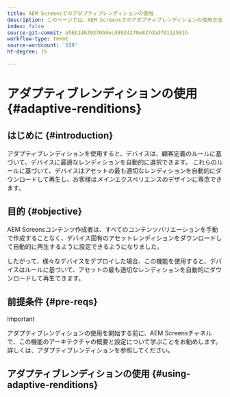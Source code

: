 ```yaml
---
title: AEM Screensでのアダプティブレンディションの使用
description: このページでは、AEM Screensでのアダプティブレンディションの使用方法について説明します。
index: false
source-git-commit: e56b14639370b9ecd8924270e827dbd70112581b
workflow-type: tm+mt
source-wordcount: '159'
ht-degree: 1%

---
```


# アダプティブレンディションの使用 {#adaptive-renditions}

## はじめに {#introduction}

アダプティブレンディションを使用すると、デバイスは、顧客定義のルールに基づいて、デバイスに最適なレンディションを自動的に選択できます。 これらのルールに基づいて、デバイスはアセットの最も適切なレンディションを自動的にダウンロードして再生し、お客様は&#x200B;*メイン*&#x200B;エクスペリエンスのデザインに専念できます。

## 目的 {#objective}

AEM Screensコンテンツ作成者は、すべてのコンテンツバリエーションを手動で作成することなく、デバイス固有のアセットレンディションをダウンロードして自動的に再生するように設定できるようになりました。

したがって、様々なデバイスをデプロイした場合、この機能を使用すると、デバイスはルールに基づいて、アセットの最も適切なレンディションを自動的にダウンロードして再生できます。

## 前提条件 {#pre-reqs}

>[!IMPORTANT]
>アダプティブレンディションの使用を開始する前に、AEM Screensチャネルで、この機能のアーキテクチャの概要と設定について学ぶことをお勧めします。 詳しくは、アダプティブレンディションを参照してください。

## アダプティブレンディションの使用 {#using-adaptive-renditions}

